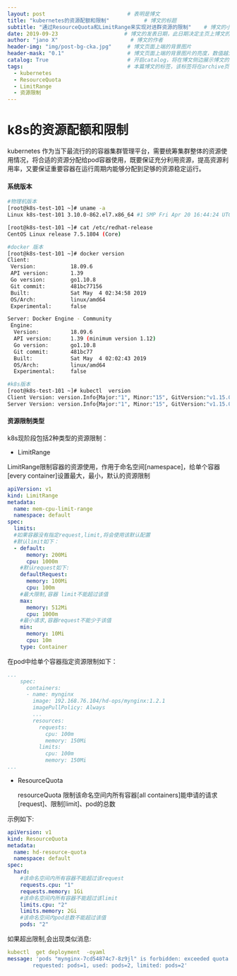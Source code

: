 ```yaml
---  
layout: post                          # 表明是博文  
title: "kubernetes的资源配额和限制"           # 博文的标题  
subtitle: "通过ResourceQuota和LimitRange来实现对进群资源的限制"    # 博文的小标题  
date: 2019-09-23                     # 博文的发表日期，此日期决定主页上博文的先后顺序  
author: "jano X"                       # 博文的作者  
header-img: "img/post-bg-cka.jpg"     # 博文页面上端的背景图片  
header-mask: "0.1"                    # 博文页面上端的背景图片的亮度，数值越大越黑暗  
catalog: True                         # 开启catalog，将在博文侧边展示博文的结构  
tags:                                 # 本篇博文的标签，该标签将在archive页面中对博文进行分类  
  - kubernetes
  - ResourceQuota
  - LimitRange
  - 资源限制
---  
```


# k8s的资源配额和限制
kubernetes 作为当下最流行的的容器集群管理平台，需要统筹集群整体的资源使用情况，将合适的资源分配给pod容器使用，既要保证充分利用资源，提高资源利用率，又要保证重要容器在运行周期内能够分配到足够的资源稳定运行。
#### 系统版本
```bash
#物理机版本
[root@k8s-test-101 ~]# uname -a
Linux k8s-test-101 3.10.0-862.el7.x86_64 #1 SMP Fri Apr 20 16:44:24 UTC 2018 x86_64 x86_64 x86_64 GNU/Linux

[root@k8s-test-101 ~]# cat /etc/redhat-release 
CentOS Linux release 7.5.1804 (Core) 

#docker 版本
[root@k8s-test-101 ~]# docker version
Client:
 Version:           18.09.6
 API version:       1.39
 Go version:        go1.10.8
 Git commit:        481bc77156
 Built:             Sat May  4 02:34:58 2019
 OS/Arch:           linux/amd64
 Experimental:      false

Server: Docker Engine - Community
 Engine:
  Version:          18.09.6
  API version:      1.39 (minimum version 1.12)
  Go version:       go1.10.8
  Git commit:       481bc77
  Built:            Sat May  4 02:02:43 2019
  OS/Arch:          linux/amd64
  Experimental:     false

#k8s版本
[root@k8s-test-101 ~]# kubectl  version
Client Version: version.Info{Major:"1", Minor:"15", GitVersion:"v1.15.0", GitCommit:"e8462b5b5dc2584fdcd18e6bcfe9f1e4d970a529", GitTreeState:"archive", BuildDate:"2019-07-03T04:01:12Z", GoVersion:"go1.12.6", Compiler:"gc", Platform:"linux/amd64"}
Server Version: version.Info{Major:"1", Minor:"15", GitVersion:"v1.15.0", GitCommit:"e8462b5b5dc2584fdcd18e6bcfe9f1e4d970a529", GitTreeState:"clean", BuildDate:"2019-06-19T16:32:14Z", GoVersion:"go1.12.5", Compiler:"gc", Platform:"linux/amd64"}

```
#### 资源限制类型
k8s现阶段包括2种类型的资源限制：
- LimitRange

LimitRange限制容器的资源使用，作用于命名空间[namespace]，给单个容器[every container]设置最大，最小，默认的资源限制
```yml
apiVersion: v1
kind: LimitRange
metadata:
  name: mem-cpu-limit-range
  namespace: default
spec:
  limits:
  #如果容器没有指定request,limit,将会使用该默认配置
  #默认limit如下：
  - default:
      memory: 200Mi
      cpu: 1000m
    #默认request如下:
    defaultRequest:
      memory: 100Mi
      cpu: 100m
    #最大限制,容器 limit不能超过该值
    max:
      memory: 512Mi
      cpu: 1000m
    #最小请求,容器request不能少于该值
    min:
      memory: 10Mi
      cpu: 10m
    type: Container
```

在pod中给单个容器指定资源限制如下：
```yml
...
    spec:
      containers:
      - name: mynginx
        image: 192.168.76.104/hd-ops/mynginx:1.2.1
        imagePullPolicy: Always
        ...
        resources:            
          requests:
            cpu: 100m
            memory: 150Mi
          limits:
            cpu: 100m
            memory: 150Mi
...
```
- ResourceQuota
  
  resourceQuota 限制该命名空间内所有容器[all containers]能申请的请求[request]、限制[limit]、pod的总数
  
示例如下:
```yml
apiVersion: v1
kind: ResourceQuota
metadata:
  name: hd-resource-quota
  namespace: default
spec:
  hard:
    #该命名空间内所有容器不能超过该request
    requests.cpu: "1"
    requests.memory: 1Gi
    #该命名空间内所有容器不能超过该limit
    limits.cpu: "2"
    limits.memory: 2Gi
    #该命名空间内pod总数不能超过该值
    pods: "2"
```

如果超出限制,会出现类似消息:
```yml
kubectl  get deployment  -oyaml
message: 'pods "mynginx-7cd54874c7-8z9jl" is forbidden: exceeded quota: hd-resource-quota,
        requested: pods=1, used: pods=2, limited: pods=2'
```